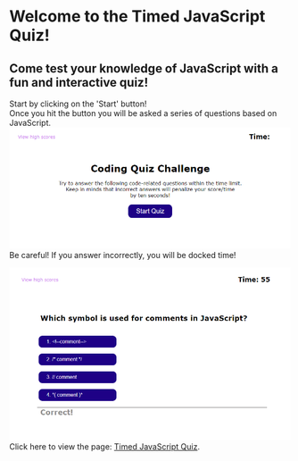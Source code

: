# Welcome to the Timed JavaScript Quiz! <br>
## Come test your knowledge of JavaScript with a fun and interactive quiz!
Start by clicking on the 'Start' button! <br>
Once you hit the button you will be asked a series of questions based on JavaScript.
![webpage image](./assets/images/start-screen.png) <br>
Be careful!  If you answer incorrectly, you will be docked time!<br>

![webpage image](./assets/images/web-page-img.png) <br>
Click here to view the page: [Timed JavaScript Quiz](https://raestichter.github.io/timed-js-quiz/.).